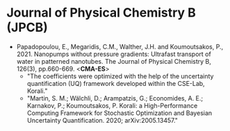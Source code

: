 # Journal of Physical Chemistry B (JPCB)

* Papadopoulou, E., Megaridis, C.M., Walther, J.H. and Koumoutsakos, P., 2021. Nanopumps without pressure gradients: Ultrafast transport of water in patterned nanotubes. The Journal of Physical Chemistry B, 126(3), pp.660-669. <**CMA-ES**>
  * "The coefficients were optimized with the help of the uncertainty quantification (UQ) framework developed within the CSE-Lab, Korali."
  * "Martin, S. M.; Wälchli, D.; Arampatzis, G.; Economides, A. E.; Karnakov, P.; Koumoutsakos, P. Korali: a High-Performance Computing Framework for Stochastic Optimization and Bayesian Uncertainty Quantification. 2020; arXiv:2005.13457."
